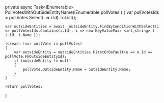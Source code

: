 private async Task<IEnumerable<PollVote>> PollVotesWithOutSideEntityName(IEnumerable<PollVote> pollVotes )
{
    var pollVotesIds = pollVotes.Select(i => i.Id).ToList();

    var outsideEntities = await _outsideEntity.FindByConditionWithSelect(i => pollVotesIds.Contains(i.Id), i => new KeyValuePair <int,string> ( i.Id, i.Name ));

    foreach (var pollVote in pollVotes)
    {
        var outsideEntity = outsideEntities.FirstOrDefault(e => e.Id ==  pollVote.FkOutsideEntityId);
        if (outsideEntity != null)
        {
            pollVote.OutsideEntity.Name = outsideEntity.Name;
        }
    }

    return pollVotes;
}
